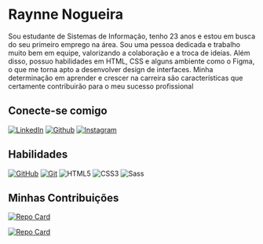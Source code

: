 # Raynne Nogueira
Sou estudante de Sistemas de Informação, tenho 23 anos e estou em busca do seu primeiro emprego na área.
Sou uma pessoa dedicada e trabalho muito bem em equipe, valorizando a colaboração e a troca de ideias. Além
disso, possuo habilidades em HTML, CSS e alguns ambiente como o Figma, o que me torna apto a desenvolver
design de interfaces. Minha determinação em aprender e crescer na carreira são características que certamente
contribuirão para o meu sucesso profissional

## Conecte-se comigo
[![LinkedIn](https://img.shields.io/badge/LinkedIn-000?style=for-the-badge&logo=linkedin&logoColor=0E76A8)](https://www.linkedin.com/in/raynne-nogueira/)
[![Github](https://img.shields.io/badge/Github-000?style=for-the-badge&logo=github&logoColor=0E76A8)](https://www.linkedin.com/in/raynnenogueira/)
[![Instagram](https://img.shields.io/badge/Instagram-000?style=for-the-badge&logo=instagram)](https://www.instagram.com/raynnenogueira/)


## Habilidades
[![GitHub](https://img.shields.io/badge/GitHub-000?style=for-the-badge&logo=github&logoColor=fff)](https://docs.github.com/)
[![Git](https://img.shields.io/badge/Git-000?style=for-the-badge&logo=git&logoColor=fff)](https://git-scm.com/doc) 
![HTML5](https://img.shields.io/badge/HTML5-000?style=for-the-badge&logo=html5)
![CSS3](https://img.shields.io/badge/CSS3-000?style=for-the-badge&logo=css3&logoColor=264CE4)
![Sass](https://img.shields.io/badge/Sass-000?style=for-the-badge&logo=sass)



## Minhas Contribuições
[![Repo Card](https://github-readme-stats.vercel.app/api/pin/?username=raynnenogueira&repo=descubraAFruta&bg_color=7A46B3&border_color=fff&show_icons=true&icon_color=fff&title_color=fff&text_color=fff)](https://github.com/raynnenogueira/descubraAFruta)

[![Repo Card](https://github-readme-stats.vercel.app/api/pin/?username=raynnenogueira&repo=projeto&bg_color=7A46B3&border_color=fff&show_icons=true&icon_color=fff&title_color=fff&text_color=fff)](https://github.com/raynnenogueira/projeto)